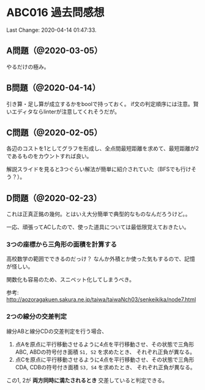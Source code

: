 # ABC016 過去問感想

Last Change: 2020-04-14 01:47:33.

## A問題（@2020-03-05）

やるだけの極み。

## B問題（@2020-04-14）

引き算・足し算が成立するかをboolで持っておく。
if文の判定順序には注意。賢いエディタならlinterが注意してくれそうだが。

## C問題（@2020-02-05）

各辺のコストを1としてグラフを形成し、全点間最短距離を求めて、最短距離が2であるものをカウントすれば良い。

解説スライドを見ると3つぐらい解法が簡単に紹介されていた（BFSでも行けそう？）。

## D問題（@2020-02-23）

これは正真正銘の幾何。とはいえ大分簡単で典型的なものなんだろうけど。。

一応、頑張ってACしたので、使った道具については最低限覚えておきたい。

### 3つの座標から三角形の面積を計算する

高校数学の範囲でできるのだっけ？
なんか外積とか使った気もするので、記憶が怪しい。

関数化も容易のため、スニペット化してしまうべき。

参考: http://aozoragakuen.sakura.ne.jp/taiwa/taiwaNch03/senkeikika/node7.html

### 2つの線分の交差判定

線分ABと線分CDの交差判定を行う場合、

1. 点Aを原点に平行移動させるように4点を平行移動させ、その状態で三角形ABC, ABDの符号付き面積 `S1, S2` を求めたとき、
それぞれ正負が異なる。
2. 点Cを原点に平行移動させるように4点を平行移動させ、その状態で三角形CDA, CDBの符号付き面積 `S3, S4` を求めたとき、
それぞれ正負が異なる。

この1, 2が **両方同時に満たされるとき** 交差していると判定できる。

